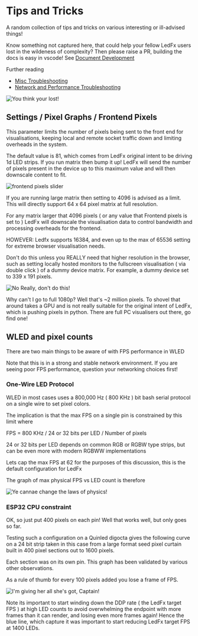 # Tips and Tricks

A random collection of tips and tricks on various interesting or ill-advised things!

Know something not captured here, that could help your fellow LedFx users lost in the wildeness of complexity? Then please raise a PR, building the docs is easy in vscode! See [Document Development](../README.md)

Further reading
- [Misc Troubleshooting](../troubleshoot/trouble.md)
- [Network and Performance Troubleshooting](../troubleshoot/network.md)

![You think your lost!](../_static/howto/tips/desert.jpg)

## Settings / Pixel Graphs / Frontend Pixels

This parameter limits the number of pixels being sent to the front end for visualisations, keeping local and remote socket traffic down and limiting overheads in the system.

The default value is 81, which comes from LedFx original intent to be driving 1d LED strips. If you run matrix then bump it up! LedFx will send the number of pixels present in the device up to this maximum value and will then downscale content to fit.

![frontend pixels slider](../_static/howto/tips/frontend_pixels.png)

If you are running large matrix then setting to 4096 is advised as a limit. This will directly support 64 x 64 pixel matrix at full resolution.

For any matrix larger that 4096 pixels ( or any value that Frontend pixels is set to ) LedFx will downscale the visualisation data to control bandwidth and processing overheads for the frontend.

HOWEVER: Ledfx supports 16384, and even up to the max of 65536 setting for extreme browser visualisation needs.

Don't do this unless you REALLY need that higher resolution in the browser, such as setting locally hosted monitors to the fullscreen visualisation ( via double click ) of a dummy device matrix. For example, a dummy device set to 339 x 191 pixels.

![No Really, don't do this!](../_static/howto/tips/big_noise.png)

Why can't I go to full 1080p? Well that's ~2 million pixels. To shovel that around takes a GPU and is not really suitable for the original intent of LedFx, which is pushing pixels in python. There are full PC visualisers out there, go find one!

## WLED and pixel counts

There are two main things to be aware of with FPS performance in WLED

Note that this is in a strong and stable network environment. If you are seeing poor FPS performance, question your networking choices first!

### One-Wire LED Protocol

WLED in most cases uses a 800,000 Hz ( 800 KHz ) bit bash serial protocol on a single wire to set pixel colors.

The implication is that the max FPS on a single pin is constrained by this limit where

FPS = 800 KHz / 24 or 32 bits per LED / Number of pixels

24 or 32 bits per LED depends on common RGB or RGBW type strips, but can be even more with modern RGBWW implementations

Lets cap the max FPS at 62 for the purposes of this discussion, this is the default configuration for LedFx

The graph of max physical FPS vs LED count is therefore

![Ye cannae change the laws of physics!](../_static/howto/tips/one_wire_crunch.png)

### ESP32 CPU constraint

OK, so just put 400 pixels on each pin! Well that works well, but only goes so far.

Testing such a configuration on a Quinled digocta gives the following curve on a 24 bit strip taken in this case from a large format seed pixel curtain built in 400 pixel sections out to 1600 pixels.

Each section was on its own pin. This graph has been validated by various other observations.

As a rule of thumb for every 100 pixels added you lose a frame of FPS.

![I'm giving her all she's got, Captain!](../_static/howto/tips/cpu_crunch.png)

Note its important to start winding down the DDP rate ( the LedFx target FPS ) at high LED counts to avoid overwhelming the endpoint with more frames than it can render, and losing even more frames again! Hence the blue line, which capture it was important to start reducing LedFx target FPS at 1400 LEDs.

